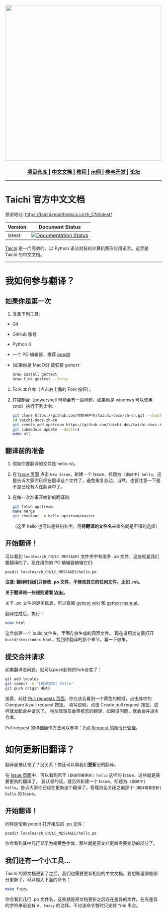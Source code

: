 <div align="center">
  <img width="500px" src="https://github.com/yuanming-hu/taichi/raw/master/misc/logo.png">
  <h3> <a href="https://github.com/taichi-dev/taichi"> 项目仓库 </a> | <a href="https://taichi.readthedocs.io/zh_CN/latest/"> 中文文档 </a> | <a href="https://taichi.readthedocs.io/zh_CN/latest/hello.html"> 教程 </a> | <a href="https://github.com/yuanming-hu/taichi/tree/master/examples"> 示例 </a> | <a href="https://taichi.readthedocs.io/en/latest/contributor_guide.html"> 参与开发 </a> | <a href="https://forum.taichi.graphics/"> 论坛 </a> </h3>
</div>

----------

# Taichi 官方中文文档

预览地址: https://taichi.readthedocs.io/zh_CN/latest/

| Version | Document Status                                              |
| ------- | ------------------------------------------------------------ |
| latest  | [![Documentation Status](https://readthedocs.org/projects/taichi-zh/badge/?version=latest)](https://taichi.readthedocs.io/zh_CN/latest/?badge=latest) |

[Taichi](https://github.com/taichi-dev/taichi) 是一门高效的、以 Python 语法封装的计算机图形应用语言。这里是 Taichi 的中文文档。

----------

# 我如何参与翻译？

## 如果你是第一次

1. 准备下列工具:

  - Git
  
  - GitHub 账号
  
  - Python 3
  
  - 一个 PO 编辑器，推荐 [poedit](https://poedit.net/)
  
  - (如果你是 MacOS) 请安装 gettext:
  
    ```bash
    brew install gettext
    brew link gettext --force
    ```

1. Fork 本仓库（点击右上角的 Fork 按钮）。

1. 在控制台（powershell 可能会有一些问题，如果你是 windows 可以使用 cmd）执行下列命令:

   ```bash
   git clone https://github.com/你的用户名/taichi-docs-zh-cn.git --depth=1
   cd taichi-docs-zh-cn
   git remote add upstream https://github.com/taichi-dev/taichi-docs-zh-cn.git
   git submodule update --depth=1
   make all
   ```

## 翻译前的准备

1. 假如你要翻译的文件是 hello.rst。

1. 在 [Issue 页面](https://github.com/taichi-dev/taichi-docs-zh-cn/issues) 点击 `New Issue`，新建一个 Issue，标题为: `[翻译中] hello`，这是告诉大家你已经在翻译这个文件了，避免重复劳动。当然，也要注意一下是不是已经有人在翻译中了。

1. 在每一次准备开始新的翻译时:

   ```bash
   git fetch upstream
   make merge
   git checkout -b hello upstream/master
   ```
   （这里 hello 也可以是任何名字，用**待翻译的文件名**来命名就是不错的选择）

## 开始翻译！

可以看到 `locales/zh_CN/LC_MESSAGES` 文件夹中有很多 .po 文件，这些就是我们要翻译的了。现在用你的 PO 编辑器编辑它们:

   ```bash
   poedit locales/zh_CN/LC_MESSAGES/hello.po
   ```

**注意: 翻译时我们只修改 .po 文件，不修改其它的任何文件，比如 .rst。**

**关于翻译的一些规则请看 [Wiki](https://github.com/taichi-dev/taichi-docs-zh-cn/wiki)。**

关于 .po 文件的更多信息，可以查阅 [gettext wiki](https://en.wikipedia.org/wiki/Gettext) 和 [gettext manual](http://www.gnu.org/software/gettext/manual/gettext.html)。

翻译完成后，执行：

   ```bash
   make html
   ```

这会新建一个 build 文件夹，里面存放生成的网页文件。
现在请用浏览器打开 `build/html/index.html`，找到你翻译的那个章节，看一下效果。

## 提交合并请求

如果翻译没问题，就可以push到你的fork仓库了：

```bash
git add locales
git commit -m "[翻译完毕] hello"
git push origin HEAD
```

接着，前往 [Pull requests 页面](https://github.com/taichi-dev/taichi-docs-zh-cn/pulls)。你应该会看到一个黄色的框框，点击其中的 Compare & pull request 按钮。
填写说明，点击 Create pull request 按钮，这样就发起合并请求了。
稍后管理员会审核您的翻译，如果没问题，就会合并进本仓库。

Pull request 的详细操作方法可以参考：[Pull Request 的命令行管理](http://www.ruanyifeng.com/blog/2017/07/pull_request.html)。

# 如何更新旧翻译？

翻译全被认领了？没关系！你还可以帮我们**更新**旧的翻译。

在 [Issue 页面](https://github.com/taichi-dev/taichi-docs-zh-cn/issues)中，可以看到若干 `[翻译需要更新] hello` 这样的 Issue，这些就是需要更新的翻译了。
要认领的话，就另外新建一个 Issue，标题为: `[翻译中] hello`。告诉大家你已经在更新这个翻译了。管理员会关闭之前那个 `[翻译需要更新] hello` 的 Issue。

## 开始翻译！

同样是使用 poedit 打开相应的 .po 文件：

```bash
poedit locales/zh_CN/LC_MESSAGES/hello.po
```

你会看到其中几行显示为橘黄色字体，那些就是原文档更新需要变动的部分了。

## 我们还有一个小工具...

Taichi 的原文档更新了之后，我们也需要更新相应的中文文档。要想知道哪些部分更新了，可以输入下面的命令：

```bash
make fuzzy
```

你会看到几行 .po 文件名，这些就是原文档更新之后存在差异的文件。在有差异的字符串前会有 `#, fuzzy` 的注释。不过该命令暂时只支持 *nix 平台。
